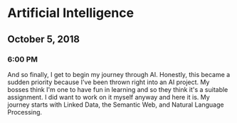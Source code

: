 # Artificial Intelligence

## October 5, 2018

### 6:00 PM

And so finally, I get to begin my journey through AI. Honestly, this became a sudden priority because I've been thrown right into an AI project. My bosses think I'm one to have fun in learning and so they think it's a suitable assignment. I did want to work on it myself anyway and here it is. My journey starts with Linked Data, the Semantic Web, and Natural Language Processing.